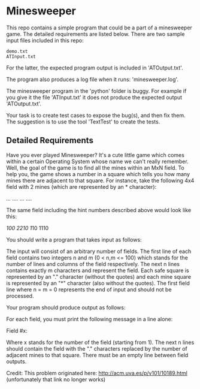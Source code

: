 Minesweeper
===========

This repo contains a simple program that could be a part of a minesweeper game. The detailed requirements are listed below. There are two sample input files included in this repo:

    demo.txt
    ATInput.txt

For the latter, the expected program output is included in 'ATOutput.txt'.

The program also produces a log file when it runs: 'minesweeper.log'.

The minesweeper program in the 'python' folder is buggy. For example if you give it the file 'ATInput.txt'
it does not produce the expected output 'ATOutput.txt'.

Your task is to create test cases to expose the bug(s), and then fix them.
The suggestion is to use the tool 'TextTest' to create the tests.

Detailed Requirements
---------------------

Have you ever played Minesweeper? It's a cute little game which comes within a certain Operating System whose name we can't really remember. Well, the goal of the game is to find all the mines within an MxN field. To help you, the game shows a number in a square which tells you how many mines there are adjacent to that square. For instance, take the following 4x4 field with 2 mines (which are represented by an * character):

*...
....
.*..
....

The same field including the hint numbers described above would look like this:

*100
2210
1*10
1110

You should write a program that takes input as follows:

The input will consist of an arbitrary number of fields. The first line of each field contains two integers n and m (0 < n,m <= 100) which stands for the number of lines and columns of the field respectively. The next n lines contains exactly m characters and represent the field. Each safe square is represented by an "." character (without the quotes) and each mine square is represented by an "*" character (also without the quotes). The first field line where n = m = 0 represents the end of input and should not be processed.

Your program should produce output as follows:

For each field, you must print the following message in a line alone:

Field #x:

Where x stands for the number of the field (starting from 1). The next n lines should contain the field with the "." characters replaced by the number of adjacent mines to that square. There must be an empty line between field outputs.

Credit: This problem originated here: http://acm.uva.es/p/v101/10189.html (unfortunately that link no longer works)